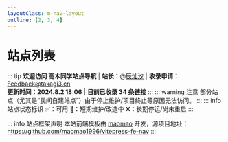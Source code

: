 ```yaml
---
layoutClass: m-nav-layout
outline: [2, 3, 4]
---
```


<script setup>
import MNavLinks from './components/MNavLinks.vue'

import { NAV_DATA } from './data'
</script>
<style src="./index.scss"></style>

# 站点列表

::: tip
**欢迎访问 高木同学站点导航** |
**站长：**@[辰灿汐](https://aurorainic.top) |
**收录申请：**[Feedback@takagi3.cn](mailto:feedback@takagi3.cn)<br>
**更新时间：2024.8.2 18:06** | **目前已收录 34 条链接**
:::
::: warning 注意
部分站点（尤其是“民间自建站点”）由于停止维护/项目终止等原因无法访问。
:::
::: info 站点状态标识
✅：可用 🤔：短期维护/改造中 ❌：长期停运/尚未重启
:::

<MNavLinks v-for="{title, items} in NAV_DATA" :title="title" :items="items"/>

::: info 站点框架声明
本站前端模板由 [maomao](https://github.com/maomao1996) 开发，源项目地址：https://github.com/maomao1996/vitepress-fe-nav
:::
